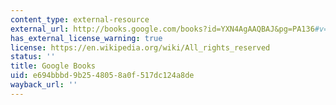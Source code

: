 ```yaml
---
content_type: external-resource
external_url: http://books.google.com/books?id=YXN4AgAAQBAJ&pg=PA136#v=onepage
has_external_license_warning: true
license: https://en.wikipedia.org/wiki/All_rights_reserved
status: ''
title: Google Books
uid: e694bbbd-9b25-4805-8a0f-517dc124a8de
wayback_url: ''
---
```

